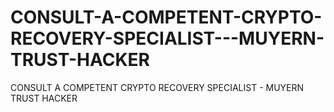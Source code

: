 # CONSULT-A-COMPETENT-CRYPTO-RECOVERY-SPECIALIST---MUYERN-TRUST-HACKER
CONSULT A COMPETENT CRYPTO RECOVERY SPECIALIST - MUYERN TRUST HACKER
